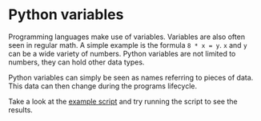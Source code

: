 # Python variables

Programming languages make use of variables. Variables are also often seen in regular math. A simple example
is the formula `8 * x = y`. `x` and `y` can be a wide variety of numbers. Python variables are not limited to
numbers, they can hold other data types. 

Python variables can simply be seen as names referring to pieces of data. This data can then change during the programs lifecycle.

Take a look at the [example script](variables.py) and try running the script to see the results.